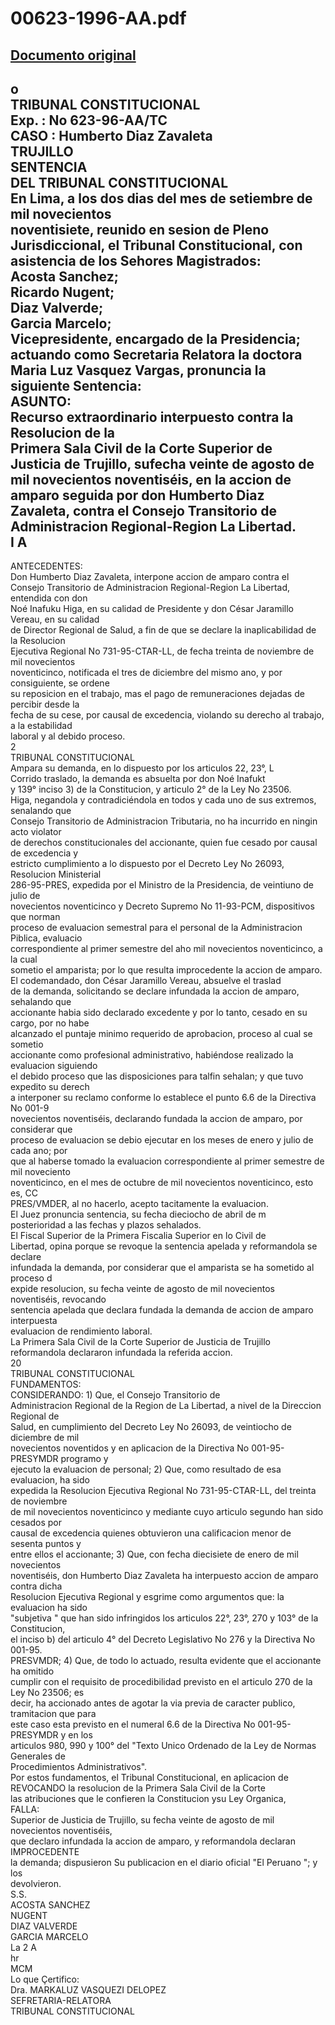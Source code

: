 
00623-1996-AA.pdf
=================
  
[Documento original](https://tc.gob.pe/jurisprudencia/1997/00623-1996-AA.pdf)  
---  
o  
TRIBUNAL CONSTITUCIONAL  
Exp. : No 623-96-AA/TC  
CASO : Humberto Diaz Zavaleta  
TRUJILLO  
SENTENCIA  
DEL TRIBUNAL CONSTITUCIONAL  
En Lima, a los dos dias del mes de setiembre de mil novecientos  
noventisiete, reunido en sesion de Pleno Jurisdiccional, el Tribunal Constitucional, con  
asistencia de los Sehores Magistrados:  
Acosta Sanchez;  
Ricardo Nugent;  
Diaz Valverde;  
Garcia Marcelo;  
Vicepresidente, encargado de la Presidencia;  
actuando como Secretaria Relatora la doctora Maria Luz Vasquez Vargas, pronuncia la  
siguiente Sentencia:  
ASUNTO:  
Recurso extraordinario interpuesto contra la Resolucion de la  
Primera Sala Civil de la Corte Superior de Justicia de Trujillo, sufecha veinte de agosto de  
mil novecientos noventiséis, en la accion de amparo seguida por don Humberto Diaz  
Zavaleta, contra el Consejo Transitorio de Administracion Regional-Region La Libertad.  
I A  
-  
ANTECEDENTES:  
Don Humberto Diaz Zavaleta, interpone accion de amparo contra el  
Consejo Transitorio de Administracion Regional-Region La Libertad, entendida con don  
Noé Inafuku Higa, en su calidad de Presidente y don César Jaramillo Vereau, en su calidad  
de Director Regional de Salud, a fin de que se declare la inaplicabilidad de la Resolucion  
Ejecutiva Regional No 731-95-CTAR-LL, de fecha treinta de noviembre de mil novecientos  
noventicinco, notificada el tres de diciembre del mismo ano, y por consiguiente, se ordene  
su reposicion en el trabajo, mas el pago de remuneraciones dejadas de percibir desde la  
fecha de su cese, por causal de excedencia, violando su derecho al trabajo, a la estabilidad  
laboral y al debido proceso.  
2  
TRIBUNAL CONSTITUCIONAL  
Ampara su demanda, en lo dispuesto por los articulos 22, 23°, L  
Corrido traslado, la demanda es absuelta por don Noé Inafukt  
y 139° inciso 3) de la Constitucion, y articulo 2° de la Ley No 23506.  
Higa, negandola y contradiciéndola en todos y cada uno de sus extremos, senalando que  
Consejo Transitorio de Administracion Tributaria, no ha incurrido en ningin acto violator  
de derechos constitucionales del accionante, quien fue cesado por causal de excedencia y  
estricto cumplimiento a lo dispuesto por el Decreto Ley No 26093, Resolucion Ministerial  
286-95-PRES, expedida por el Ministro de la Presidencia, de veintiuno de julio de  
novecientos noventicinco y Decreto Supremo No 11-93-PCM, dispositivos que norman  
proceso de evaluacion semestral para el personal de la Administracion Piblica, evaluacio  
correspondiente al primer semestre del aho mil novecientos noventicinco, a la cual  
sometio el amparista; por lo que resulta improcedente la accion de amparo.  
El codemandado, don César Jaramillo Vereau, absuelve el traslad  
de la demanda, solicitando se declare infundada la accion de amparo, sehalando que  
accionante habia sido declarado excedente y por lo tanto, cesado en su cargo, por no habe  
alcanzado el puntaje minimo requerido de aprobacion, proceso al cual se sometio  
accionante como profesional administrativo, habiéndose realizado la evaluacion siguiendo  
el debido proceso que las disposiciones para talfin sehalan; y que tuvo expedito su derech  
a interponer su reclamo conforme lo establece el punto 6.6 de la Directiva No 001-9  
novecientos noventiséis, declarando fundada la accion de amparo, por considerar que  
proceso de evaluacion se debio ejecutar en los meses de enero y julio de cada ano; por  
que al haberse tomado la evaluacion correspondiente al primer semestre de mil noveciento  
noventicinco, en el mes de octubre de mil novecientos noventicinco, esto es, CC  
PRES/VMDER, al no hacerlo, acepto tacitamente la evaluacion.  
El Juez pronuncia sentencia, su fecha dieciocho de abril de m  
posterioridad a las fechas y plazos sehalados.  
El Fiscal Superior de la Primera Fiscalia Superior en lo Civil de  
Libertad, opina porque se revoque la sentencia apelada y reformandola se declare  
infundada la demanda, por considerar que el amparista se ha sometido al proceso d  
expide resolucion, su fecha veinte de agosto de mil novecientos noventiséis, revocando  
sentencia apelada que declara fundada la demanda de accion de amparo interpuesta  
evaluacion de rendimiento laboral.  
La Primera Sala Civil de la Corte Superior de Justicia de Trujillo  
reformandola declararon infundada la referida accion.  
20  
TRIBUNAL CONSTITUCIONAL  
FUNDAMENTOS:  
CONSIDERANDO: 1) Que, el Consejo Transitorio de  
Administracion Regional de la Region de La Libertad, a nivel de la Direccion Regional de  
Salud, en cumplimiento del Decreto Ley No 26093, de veintiocho de diciembre de mil  
novecientos noventidos y en aplicacion de la Directiva No 001-95-PRESYMDR programo y  
ejecuto la evaluacion de personal; 2) Que, como resultado de esa evaluacion, ha sido  
expedida la Resolucion Ejecutiva Regional No 731-95-CTAR-LL, del treinta de noviembre  
de mil novecientos noventicinco y mediante cuyo articulo segundo han sido cesados por  
causal de excedencia quienes obtuvieron una calificacion menor de sesenta puntos y  
entre ellos el accionante; 3) Que, con fecha diecisiete de enero de mil novecientos  
noventiséis, don Humberto Diaz Zavaleta ha interpuesto accion de amparo contra dicha  
Resolucion Ejecutiva Regional y esgrime como argumentos que: la evaluacion ha sido  
"subjetiva " que han sido infringidos los articulos 22°, 23°, 270 y 103° de la Constitucion,  
el inciso b) del articulo 4° del Decreto Legislativo No 276 y la Directiva No 001-95.  
PRESVMDR; 4) Que, de todo lo actuado, resulta evidente que el accionante ha omitido  
cumplir con el requisito de procedibilidad previsto en el articulo 270 de la Ley No 23506; es  
decir, ha accionado antes de agotar la via previa de caracter publico, tramitacion que para  
este caso esta previsto en el numeral 6.6 de la Directiva No 001-95-PRESYMDR y en los  
articulos 980, 990 y 100° del "Texto Unico Ordenado de la Ley de Normas Generales de  
Procedimientos Administrativos".  
Por estos fundamentos, el Tribunal Constitucional, en aplicacion de  
REVOCANDO la resolucion de la Primera Sala Civil de la Corte  
las atribuciones que le confieren la Constitucion ysu Ley Organica,  
FALLA:  
Superior de Justicia de Trujillo, su fecha veinte de agosto de mil novecientos noventiséis,  
que declaro infundada la accion de amparo, y reformandola declaran IMPROCEDENTE  
la demanda; dispusieron Su publicacion en el diario oficial "El Peruano "; y los  
devolvieron.  
S.S.  
ACOSTA SANCHEZ  
NUGENT  
DIAZ VALVERDE  
GARCIA MARCELO  
La 2 A  
hr  
MCM  
Lo que Çertifico:  
Dra. MARKALUZ VASQUEZI DELOPEZ  
SEFRETARIA-RELATORA  
TRIBUNAL CONSTITUCIONAL